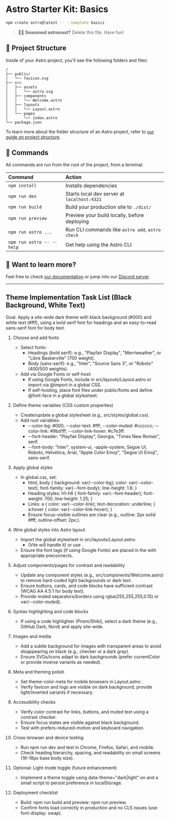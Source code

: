 # Astro Starter Kit: Basics

```sh
npm create astro@latest -- --template basics
```

> 🧑‍🚀 **Seasoned astronaut?** Delete this file. Have fun!

## 🚀 Project Structure

Inside of your Astro project, you'll see the following folders and files:

```text
/
├── public/
│   └── favicon.svg
├── src
│   ├── assets
│   │   └── astro.svg
│   ├── components
│   │   └── Welcome.astro
│   ├── layouts
│   │   └── Layout.astro
│   └── pages
│       └── index.astro
└── package.json
```

To learn more about the folder structure of an Astro project, refer to [our guide on project structure](https://docs.astro.build/en/basics/project-structure/).

## 🧞 Commands

All commands are run from the root of the project, from a terminal:

| Command                   | Action                                           |
| :------------------------ | :----------------------------------------------- |
| `npm install`             | Installs dependencies                            |
| `npm run dev`             | Starts local dev server at `localhost:4321`      |
| `npm run build`           | Build your production site to `./dist/`          |
| `npm run preview`         | Preview your build locally, before deploying     |
| `npm run astro ...`       | Run CLI commands like `astro add`, `astro check` |
| `npm run astro -- --help` | Get help using the Astro CLI                     |

## 👀 Want to learn more?

Feel free to check [our documentation](https://docs.astro.build) or jump into our [Discord server](https://astro.build/chat).


---

## Theme Implementation Task List (Black Background, White Text)

Goal: Apply a site-wide dark theme with black background (#000) and white text (#fff), using a bold serif font for headings and an easy-to-read sans-serif font for body text.

1. Choose and add fonts
   - Select fonts:
     - Headings (bold serif): e.g., "Playfair Display", "Merriweather", or "Libre Baskerville" (700 weight). 
     - Body (sans-serif): e.g., "Inter", "Source Sans 3", or "Roboto" (400/500 weights).
   - Add via Google Fonts or self-host:
     - If using Google Fonts, include <link> in src/layouts/Layout.astro <head> or import via @import in a global CSS.
     - If self-hosting, place font files under public/fonts and define @font-face in a global stylesheet.

2. Define theme variables (CSS custom properties)
   - Create/update a global stylesheet (e.g., src/styles/global.css).
   - Add root variables:
     - --color-bg: #000; --color-text: #fff; --color-muted: #cccccc; --color-link: #9bd1ff; --color-link-hover: #c7e3ff.
     - --font-header: "Playfair Display", Georgia, "Times New Roman", serif.
     - --font-body: "Inter", system-ui, -apple-system, Segoe UI, Roboto, Helvetica, Arial, "Apple Color Emoji", "Segoe UI Emoji", sans-serif.

3. Apply global styles
   - In global.css, set:
     - html, body { background: var(--color-bg); color: var(--color-text); font-family: var(--font-body); line-height: 1.6; }
     - Heading styles: h1–h6 { font-family: var(--font-header); font-weight: 700; line-height: 1.25; }
     - Links: a { color: var(--color-link); text-decoration: underline; } a:hover { color: var(--color-link-hover); }
     - Ensure focus-visible outlines are clear (e.g., outline: 2px solid #fff; outline-offset: 2px;).

4. Wire global styles into Astro layout
   - Import the global stylesheet in src/layouts/Layout.astro:
     - <link rel="stylesheet" href="/src/styles/global.css"> (Vite will handle it) or use <style is:global>…</style>.
   - Ensure the font <link> tags (if using Google Fonts) are placed in the <head> with appropriate preconnects.

5. Adjust components/pages for contrast and readability
   - Update any component styles (e.g., src/components/Welcome.astro) to remove hard-coded light backgrounds or dark text.
   - Ensure buttons, cards, and code blocks have sufficient contrast (WCAG AA 4.5:1 for body text).
   - Provide muted separators/borders using rgba(255,255,255,0.15) or var(--color-muted).

6. Syntax highlighting and code blocks
   - If using a code highlighter (Prism/Shiki), select a dark theme (e.g., GitHub Dark, Nord) and apply site-wide.

7. Images and media
   - Add a subtle background for images with transparent areas to avoid disappearing on black (e.g., checker or a dark gray).
   - Ensure SVGs/icons adapt to dark backgrounds (prefer currentColor or provide inverse variants as needed).

8. Meta and theming polish
   - Set theme-color meta for mobile browsers in Layout.astro: <meta name="theme-color" content="#000000">.
   - Verify favicon and logo are visible on dark background; provide light/inverted variants if necessary.

9. Accessibility checks
   - Verify color contrast for links, buttons, and muted text using a contrast checker.
   - Ensure focus states are visible against black background.
   - Test with prefers-reduced-motion and keyboard navigation.

10. Cross-browser and device testing
    - Run npm run dev and test in Chrome, Firefox, Safari, and mobile.
    - Check heading hierarchy, spacing, and readability on small screens (16–18px base body size).

11. Optional: Light mode toggle (future enhancement)
    - Implement a theme toggle using data-theme="dark|light" on <html> and a small script to persist preference in localStorage.

12. Deployment checklist
    - Build: npm run build and preview: npm run preview.
    - Confirm fonts load correctly in production and no CLS issues (use font-display: swap).
